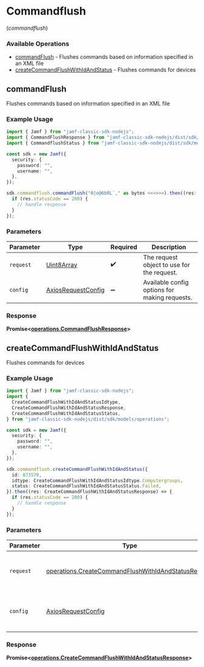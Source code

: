 # Commandflush
(*commandflush*)

### Available Operations

* [commandFlush](#commandflush) - Flushes commands based on information specified in an XML file
* [createCommandFlushWithIdAndStatus](#createcommandflushwithidandstatus) - Flushes commands for devices

## commandFlush

Flushes commands based on information specified in an XML file

### Example Usage

```typescript
import { Jamf } from "jamf-classic-sdk-nodejs";
import { CommandFlushResponse } from "jamf-classic-sdk-nodejs/dist/sdk/models/operations";
import { CommandflushStatus } from "jamf-classic-sdk-nodejs/dist/sdk/models/shared";

const sdk = new Jamf({
  security: {
    password: "",
    username: "",
  },
});

sdk.commandflush.commandFlush("0|o@6bRL`," as bytes <<<>>>).then((res: CommandFlushResponse) => {
  if (res.statusCode == 200) {
    // handle response
  }
});
```

### Parameters

| Parameter                                                    | Type                                                         | Required                                                     | Description                                                  |
| ------------------------------------------------------------ | ------------------------------------------------------------ | ------------------------------------------------------------ | ------------------------------------------------------------ |
| `request`                                                    | [Uint8Array](../../models//.md)                              | :heavy_check_mark:                                           | The request object to use for the request.                   |
| `config`                                                     | [AxiosRequestConfig](https://axios-http.com/docs/req_config) | :heavy_minus_sign:                                           | Available config options for making requests.                |


### Response

**Promise<[operations.CommandFlushResponse](../../models/operations/commandflushresponse.md)>**


## createCommandFlushWithIdAndStatus

Flushes commands for devices

### Example Usage

```typescript
import { Jamf } from "jamf-classic-sdk-nodejs";
import {
  CreateCommandFlushWithIdAndStatusIdtype,
  CreateCommandFlushWithIdAndStatusResponse,
  CreateCommandFlushWithIdAndStatusStatus,
} from "jamf-classic-sdk-nodejs/dist/sdk/models/operations";

const sdk = new Jamf({
  security: {
    password: "",
    username: "",
  },
});

sdk.commandflush.createCommandFlushWithIdAndStatus({
  id: 873570,
  idtype: CreateCommandFlushWithIdAndStatusIdtype.Computergroups,
  status: CreateCommandFlushWithIdAndStatusStatus.Failed,
}).then((res: CreateCommandFlushWithIdAndStatusResponse) => {
  if (res.statusCode == 200) {
    // handle response
  }
});
```

### Parameters

| Parameter                                                                                                                  | Type                                                                                                                       | Required                                                                                                                   | Description                                                                                                                |
| -------------------------------------------------------------------------------------------------------------------------- | -------------------------------------------------------------------------------------------------------------------------- | -------------------------------------------------------------------------------------------------------------------------- | -------------------------------------------------------------------------------------------------------------------------- |
| `request`                                                                                                                  | [operations.CreateCommandFlushWithIdAndStatusRequest](../../models/operations/createcommandflushwithidandstatusrequest.md) | :heavy_check_mark:                                                                                                         | The request object to use for the request.                                                                                 |
| `config`                                                                                                                   | [AxiosRequestConfig](https://axios-http.com/docs/req_config)                                                               | :heavy_minus_sign:                                                                                                         | Available config options for making requests.                                                                              |


### Response

**Promise<[operations.CreateCommandFlushWithIdAndStatusResponse](../../models/operations/createcommandflushwithidandstatusresponse.md)>**

